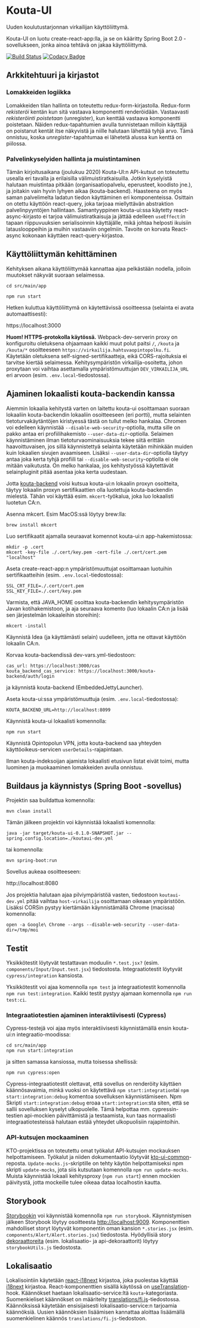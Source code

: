# Kouta-UI

Uuden koulutustarjonnan virkailijan käyttöliittymä.

Kouta-UI on luotu create-react-app:lla, ja se on kääritty Spring Boot 2.0 -sovellukseen, jonka ainoa tehtävä on jakaa käyttöliittymä.

[![Build Status](https://travis-ci.com/Opetushallitus/kouta-ui.svg?branch=master)](https://travis-ci.com/Opetushallitus/kouta-ui)
[![Codacy Badge](https://app.codacy.com/project/badge/Grade/4fd6253f529e45efaba604131e864189)](https://www.codacy.com/gh/Opetushallitus/kouta-ui/dashboard?utm_source=github.com&amp;utm_medium=referral&amp;utm_content=Opetushallitus/kouta-ui&amp;utm_campaign=Badge_Grade)

## Arkkitehtuuri ja kirjastot

### Lomakkeiden logiikka

Lomakkeiden tilan hallinta on toteutettu redux-form-kirjastolla. Redux-form *rekisteröi* kentän kun sitä vastaava komponentti renderöidään. Vastaavasti *rekisteröinti poistetaan* (unregister), kun kenttää vastaava komponentti poistetaan. Näiden redux-tapahtumien avulla tunnistetaan milloin käyttäjä on poistanut kentät itse näkyvistä ja niille halutaan lähettää tyhjä arvo. Tämä onnistuu, koska *unregister*-tapahtumaa ei lähetetä alussa kun kenttä on piilossa.

### Palvelinkyselyiden hallinta ja muistintaminen

Tämän kirjoitusaikana (joulukuu 2020) Kouta-UI:n API-kutsut on toteutettu usealla eri tavalla ja erilaisilla välimuistiratkaisuilla. Jotkin kyselyistä halutaan muistintaa pitkään (organisaatiopalvelu, eperusteet, koodisto jne.), ja joitakin vain hyvin lyhyen aikaa (kouta-backend). Haasteena on myös saman palvelimelta ladatun tiedon käyttäminen eri komponenteissa. Osittain on otettu käyttöön react-query, joka tarjoaa miellyttävän abstraktion palvelinpyyntöjen hallintaan. Samantyyppinen kouta-ui:ssa käytetty react-async-kirjasto ei tarjoa välimuistiratkaisuja ja jättää edelleen `useEffect`:in tapaan riippuvuuksien serialisoinnin käyttäjälle, mikä johtaa helposti ikuisiin latauslooppeihin ja muihin vastaaviin ongelmiin. Tavoite on korvata React-async kokonaan käyttäen react-query-kirjastoa.

## Käyttöliittymän kehittäminen

Kehityksen aikana käyttöliittymää kannattaa ajaa pelkästään nodella, jolloin muutokset näkyvät suoraan selaimessa.

`cd src/main/app`

`npm run start`

Hetken kuluttua käyttöliittymä on käytettävissä osoitteessa (selainta ei avata automaattisesti):

https://localhost:3000

**Huom! HTTPS-protokolla käytössä.** Webpack-dev-serverin proxy on konfiguroitu oletuksena ohjaamaan kaikki muut polut paitsi `/`, `/kouta` ja `/kouta/*` osoitteeseen `https://virkailija.hahtuvaopintopolku.fi`. Käytetään oletuksena self-signed-sertifikaatteja, eikä CORS-rajoituksia ei tarvitse kiertää selaimessa. Kehitysympäristön virkailija-osoitetta, johon proxytaan voi vaihtaa asettamalla ympäristömuuttujan `DEV_VIRKAILIJA_URL` eri arvoon (esim. `.env.local`-tiedostossa).

## Ajaminen lokaalisti kouta-backendin kanssa

Aiemmin lokaalia kehitystä varten on laitettu kouta-ui osoittamaan suoraan lokaaliin kouta-backendin lokaaliin osoitteeseen (eri portti), mutta selainten tietoturvakäytäntöjen kiristyessä tästä on tullut melko hankalaa. Chromen voi edelleen käynnistää `--disable-web-security`-optiolla, mutta sille on pakko antaa eri profiilihakemisto `--user-data-dir`-optiolla. Selaimen käynnistäminen ilman tietoturvaominaisuuksia tekee siitä erittäin haavoittuvaisen, jos sillä käynnistettyä selainta käytetään mihinkään muiden kuin lokaalien sivujen avaamiseen. Lisäksi `--user-data-dir`-optiolla täytyy antaa joka kerta tyhjä profiili tai `--disable-web-security`-optiolla ei ole mitään vaikutusta. On melko hankalaa, jos kehitystyössä käytettävät selainpluginit pitää asentaa joka kerta uudestaan. 

Jotta [kouta-backend](https://github.com/Opetushallitus/kouta-backend/) voisi kutsua kouta-ui:n lokaalin proxyn osoitteita, täytyy lokaalin proxyn sertifikaattien olla luotettuja kouta-backendin mielestä. Tähän voi käyttää esim. `mkcert`-työkalua, joka luo lokaalisti luotetun CA:n.

Asenna mkcert. Esim MacOS:ssä löytyy brew:lla:

`brew install mkcert`

Luo sertifikaatit ajamalla seuraavat komennot kouta-ui:n app-hakemistossa:

    mkdir -p .cert
    mkcert -key-file ./.cert/key.pem -cert-file ./.cert/cert.pem "localhost"

Aseta create-react-app:n ympäristömuuttujat osoittamaan luotuihin sertifikaatteihin (esim. `.env.local`-tiedostossa):

    SSL_CRT_FILE=./.cert/cert.pem
    SSL_KEY_FILE=./.cert/key.pem

Varmista, että JAVA_HOME osoittaa kouta-backendin kehitysympäristön Javan kotihakemistoon, ja aja seuraava komento (luo lokaalin CA:n ja lisää sen järjestelmän lokaaleihin storeihin):

`mkcert -install`

Käynnistä Idea (ja käyttämästi selain) uudelleen, jotta ne ottavat käyttöön lokaalin CA:n. 

Korvaa kouta-backendissä dev-vars.yml-tiedostoon: 

    cas_url: https://localhost:3000/cas
    kouta_backend_cas_service: https://localhost:3000/kouta-backend/auth/login
    
ja käynnistä kouta-backend (EmbeddedJettyLauncher).

Aseta kouta-ui:ssa ympäristömuuttuja (esim. `.env.local`-tiedostossa): 

`KOUTA_BACKEND_URL=http://localhost:8099`

Käynnistä kouta-ui lokaalisti komennolla: 

`npm run start`

Käynnistä Opintopolun VPN, jotta kouta-backend saa yhteyden käyttöoikeus-servicen `userDetails`-rajapintaan. 

Ilman kouta-indeksoijan ajamista lokaalisti etusivun listat eivät toimi, mutta luominen ja muokaaminen lomakkeiden avulla onnistuu.

## Buildaus ja käynnistys (Spring Boot -sovellus)

Projektin saa buildattua komennolla:

`mvn clean install`

Tämän jälkeen projektin voi käynnistää lokaalisti komennolla:

`java -jar target/kouta-ui-0.1.0-SNAPSHOT.jar --spring.config.location=./koutaui-dev.yml`

tai komennolla:

`mvn spring-boot:run`

Sovellus aukeaa osoitteeseen:

http://localhost:8080

Jos projektia halutaan ajaa pilviympäristöä vasten, tiedostoon `koutaui-dev.yml` pitää vaihtaa `host-virkailija` 
osoittamaan oikeaan ympäristöön. Lisäksi CORSin pystyy kiertämään käynnistämällä Chrome (macissa) komennolla:

`open -a Google\ Chrome --args --disable-web-security --user-data-dir=/tmp/moi`

## Testit

Yksikkötestit löytyvät testattavan moduulin `*.test.jsx?` (esim. `components/Input/Input.test.jsx`) tiedostosta. Integraatiotestit löytyvät `cypress/integration` kansiosta.

Yksikkötestit voi ajaa komennolla `npm test` ja integraatiotestit komennolla `npm run test:integration`. Kaikki testit pystyy ajamaan komennolla `npm run test:ci`.

### Integraatiotestien ajaminen interaktiivisesti (Cypress)

Cypress-testejä voi ajaa myös interaktiivisesti käynnistämällä ensin kouta-ui:n integraatio-moodissa:

    cd src/main/app
    npm run start:integration

ja sitten samassa kansiossa, mutta toisessa shellissä: 

    npm run cypress:open
    
Cypress-integraatiotestit olettavat, että sovellus on renderöity käyttäen käännösavaimia, minkä vuoksi on käytettävä `npm start:integration`tai `npm start:integration:debug` komentoa sovelluksen käynnistämiseen. Npm Skripti `start:integration:debug` eroaa `start:integration`:sta siten, että se sallii sovelluksen kyselyt ulkopuolelle. Tämä helpottaa mm. cypressin-testien api-mockien päivittämistä ja testaamista, kun taas normaalisti integraatiotesteissä halutaan estää yhteydet ulkopuolisiin rajapintoihin.

### API-kutsujen mockaaminen

KTO-projektissa on toteutettu omat työkalut API-kutsujen mockauksen helpottamiseen. Työkalut ja niiden dokumentaatio löytyvät [kto-ui-common](https://github.com/Opetushallitus/kto-ui-common)-reposta. `Update-mocks.js`-skriptille on tehty käytön helpottamiseksi npm skripti `update-mocks`, jota siis kutsutaan komennolla `npm run update-mocks`. Muista käynnistää lokaali kehitysproxy (`npm run start`) ennen mockien päivitystä, jotta mockeille tulee oikeaa dataa localhostin kautta.

## Storybook

[Storybookin](https://github.com/storybooks/storybook) voi käynnistää komennolla `npm run storybook`. Käynnistymisen jälkeen Storybook löytyy osoitteesta [http://localhost:9009](http://localhost:9009). Komponenttien mahdolliset storyt löytyvät komponentin oman kansion `*.stories.jsx` (esim. `components/Alert/Alert.stories.jsx`) tiedostosta. Hyödyllisiä story [dekoraattoreita](https://storybook.js.org/docs/addons/introduction/#1-decorators) (esim. lokalisaatio- ja api-dekoraattorit) löytyy `storybookUtils.js` tiedostosta.

## Lokalisaatio

Lokalisointiin käytetään [react-i18next](https://github.com/i18next/react-i18next) kirjastoa, joka puolestaa käyttää [i18next](https://www.i18next.com/) kirjastoa. React-komponenttien sisällä käytössä on [useTranslation](https://react.i18next.com/latest/usetranslation-hook)-hook. Käännökset haetaan lokalisaatio-service:ltä `kouta`-kategoriasta. Suomenkieliset käännökset on määritelty [translations/fi.js](https://github.com/Opetushallitus/kouta-ui/blob/master/src/main/app/src/translations/fi.js)-tiedostossa. Käännöksissä käytetään ensisijaisesti lokalisaatio-service:n tarjoamia käännöksiä. Uusien käännöksien lisäämisen kannattaa aloittaa lisäämällä suomenkielinen käännös `translations/fi.js`-tiedostoon.
